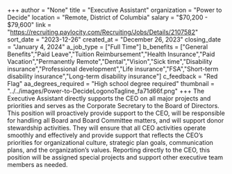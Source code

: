 +++
author = "None"
title = "Executive Assistant"
organization = "Power to Decide"
location = "Remote, District of Columbia"
salary = "$70,200 - $79,600"
link = "https://recruiting.paylocity.com/Recruiting/Jobs/Details/2107582"
sort_date = "2023-12-26"
created_at = "December 26, 2023"
closing_date = "January 4, 2024"
a_job_type = ["Full Time"]
b_benefits = ["General Benefits","Paid Leave","Tuition Reimbursement","Health Insurance","Paid Vacation","Permanently Remote","Dental","Vision","Sick time","Disability insurance","Professional development","Life insurance","FSA","Short-term disability insurance","Long-term disability insurance"]
c_feedback = "Red Flag"
aa_degrees_required = "High school degree required"
thumbnail = "../../images/Power-to-DecideLogonoTagline_fa71d66f.png"
+++
The Executive Assistant directly supports the CEO on all major projects and priorities and serves as the Corporate Secretary to the Board of Directors. This position will proactively provide support to the CEO, will be responsible for handling all Board and Board Committee matters, and will support donor stewardship activities. They will ensure that all CEO activities operate smoothly and effectively and provide support that reflects the CEO’s priorities for organizational culture, strategic plan goals, communication plans, and the organization’s values. Reporting directly to the CEO, this position will be assigned special projects and support other executive team members as needed. 